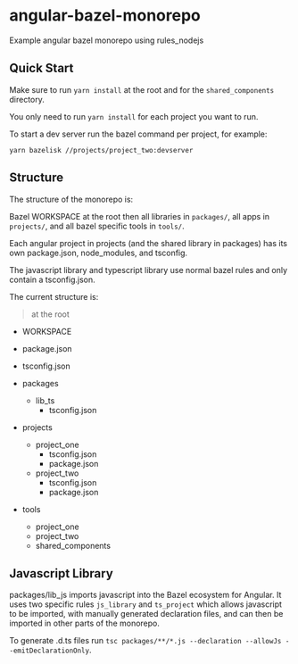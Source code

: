 # angular-bazel-monorepo

Example angular bazel monorepo using rules_nodejs

## Quick Start

Make sure to run `yarn install` at the root and for the `shared_components` directory.

You only need to run `yarn install` for each project you want to run.

To start a dev server run the bazel command per project, for example:

`yarn bazelisk //projects/project_two:devserver`

## Structure

The structure of the monorepo is:

Bazel WORKSPACE at the root then all libraries in `packages/`, all apps in `projects/`, and all bazel specific tools in `tools/`.

Each angular project in projects (and the shared library in packages) has its own package.json, node_modules, and tsconfig.

The javascript library and typescript library use normal bazel rules and only contain a tsconfig.json.

The current structure is:

> at the root

- WORKSPACE
- package.json
- tsconfig.json

- packages

  - lib_ts
    - tsconfig.json

- projects

  - project_one
    - tsconfig.json
    - package.json
  - project_two
    - tsconfig.json
    - package.json

- tools
  - project_one
  - project_two
  - shared_components

## Javascript Library

packages/lib_js imports javascript into the Bazel ecosystem for Angular. It uses two specific rules `js_library` and `ts_project` which allows javascript to be imported, with manually generated declaration files, and can then be imported in other parts of the monorepo.

To generate .d.ts files run `tsc packages/**/*.js --declaration --allowJs --emitDeclarationOnly`.
